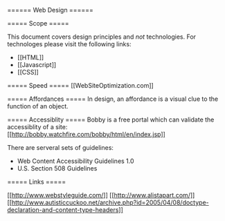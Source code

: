 ====== Web Design ======

===== Scope =====

This document covers design principles and *not* technologies.  For technologes please visit the following links:
  * [[HTML]]
  * [[Javascript]]
  * [[CSS]]


===== Speed =====
[[WebSiteOptimization.com]]

===== Affordances =====
In design, an affordance is a visual clue to the function of an object.

===== Accessiblity =====
Bobby is a free portal which can validate the accessiblity of a site:
[[http://bobby.watchfire.com/bobby/html/en/index.jsp]]

There are serveral sets of guidelines:
  * Web Content Accessibility Guidelines 1.0
  * U.S. Section 508 Guidelines



===== Links =====

[[http://www.webstyleguide.com/]]
[[http://www.alistapart.com/]]
[[http://www.autisticcuckoo.net/archive.php?id=2005/04/08/doctype-declaration-and-content-type-headers]]